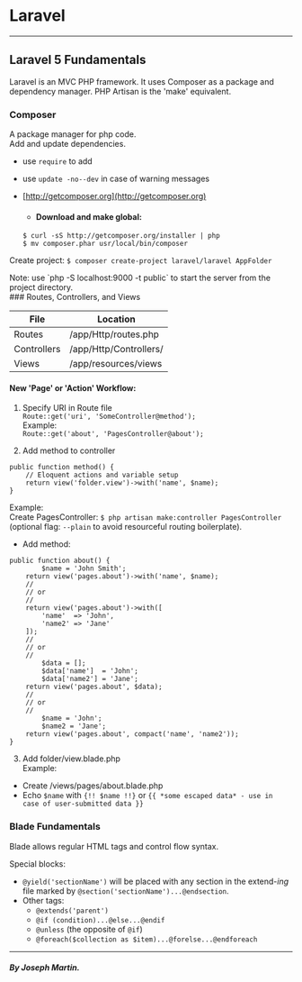 # Laravel
***
## Laravel 5 Fundamentals
Laravel is an MVC PHP framework. It uses Composer as a package and dependency manager. PHP Artisan is the 'make' equivalent.

### Composer

A package manager for php code.  
Add and update dependencies.

- use `require` to add
- use `update -no--dev` in case of warning messages

- [http://getcomposer.org](http://getcomposer.org)
  - #### Download and make global:  
  `$ curl -sS http://getcomposer.org/installer | php`  
  `$ mv composer.phar usr/local/bin/composer`

Create project: `$ composer create-project laravel/laravel AppFolder`  

<div class='well well-sm'>
Note: use `php -S localhost:9000 -t public` to start the server from the project directory.
</div>
### Routes, Controllers, and Views

File | Location
-----|---------
Routes | /app/Http/routes.php
Controllers | /app/Http/Controllers/
Views | /app/resources/views

#### New 'Page' or 'Action' Workflow:

1. Specify URI in Route file  
`Route::get('uri', 'SomeController@method');`  
Example:  
`Route::get('about', 'PagesController@about');`

2. Add method to controller  
```
public function method() {
    // Eloquent actions and variable setup
    return view('folder.view')->with('name', $name);
}
```  
Example:  
Create PagesController: `$ php artisan make:controller PagesController` (optional flag: `--plain` to avoid resourceful routing boilerplate).  
  * Add method:
```
public function about() {
        $name = 'John Smith';
    return view('pages.about')->with('name', $name);
    //
    // or
    //
    return view('pages.about')->with([
        'name'  => 'John',
        'name2' => 'Jane'
    ]);
    //
    // or
    //
        $data = [];
        $data['name']  = 'John';
        $data['name2'] = 'Jane';
    return view('pages.about', $data);
    //
    // or
    //
        $name = 'John';
        $name2 = 'Jane';
    return view('pages.about', compact('name', 'name2'));
}
```

3. Add folder/view.blade.php  
Example:
  * Create /views/pages/about.blade.php
  * Echo `$name` with `{!! $name !!}` or `{{ *some escaped data* - use in case of user-submitted data }}`

### Blade Fundamentals

Blade allows regular HTML tags and control flow syntax.  

Special blocks:
* `@yield('sectionName')` will be placed with any section in the extend-*ing* file marked by `@section('sectionName')...@endsection`.
* Other tags:
  * `@extends('parent')`
  * `@if (condition)...@else...@endif`
  * `@unless` (the opposite of `@if`)
  * `@foreach($collection as $item)...@forelse...@endforeach`

***
##### By Joseph Martin.
